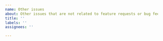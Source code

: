 ```yaml
---
name: Other issues
about: Other issues that are not related to feature requests or bug feedback.
title: ''
labels: ''
assignees: ''

---
```


<!--
If you have other suggestions and requests including discussions, you should go to the discussions page. It is not recommended to create new blank questions here.
-->

